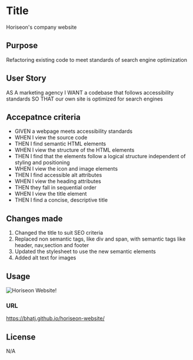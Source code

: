 # Title 
Horiseon's company website

## Purpose
Refactoring existing code  to meet standards of search engine optimization

## User Story
AS A marketing agency
I WANT a codebase that follows accessibility standards
SO THAT our own site is optimized for search engines

## Accepatnce criteria
* GIVEN a webpage meets accessibility standards
* WHEN I view the source code
* THEN I find semantic HTML elements
* WHEN I view the structure of the HTML elements
* THEN I find that the elements follow a logical structure independent of styling and positioning
* WHEN I view the icon and image elements
* THEN I find accessible alt attributes
* WHEN I view the heading attributes
* THEN they fall in sequential order
* WHEN I view the title element
* THEN I find a concise, descriptive title

## Changes made
1. Changed the title to suit SEO criteria
2. Replaced non semantic tags, like div and span, with semantic tags like header, nav,section and footer
3. Updated the stylesheet to use the new semantic elements
4. Added alt text for images

## Usage

![Horiseon Website!](./assets/images/horiseon-website-screenshot.png "Horiseon Website")

### URL
https://bhatj.github.io/horiseon-website/

## License
N/A